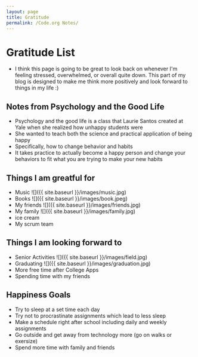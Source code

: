 ```yaml
---
layout: page
title: Gratitude
permalink: /Code.org Notes/
---
```

# Gratitude List
- I think this page is going to be great to look back on whenever I'm feeling stressed, overwhelmed, or overall quite down. This part of my blog is designed to make me think more positively and look forward to things in my life :) 

## Notes from Psychology and the Good Life
- Psychology and the good life is a class that Laurie Santos created at Yale when she realized how unhappy students were
- She wanted to teach both the science and practical application of being happy 
- Specifically, how to change behavior and habits 
- It takes practice to actually become a happy person and change your behaviors to fit what you are trying to make your new habits 

## Things I am greatful for
- Music
![]({{ site.baseurl }}/images/music.jpg)
- Books 
![]({{ site.baseurl }}/images/book.jpeg)
- My friends
![]({{ site.baseurl }}/images/friends.jpg)
- My family
![]({{ site.baseurl }}/images/family.jpg)
- ice cream
- My scrum team

## Things I am looking forward to
- Senior Activities
![]({{ site.baseurl }}/images/field.jpg)
- Graduating
![]({{ site.baseurl }}/images/graduation.jpg)
- More free time after College Apps
- Spending time with my friends 

## Happiness Goals
- Try to sleep at a set time each day
- Try not to procrastinate assignments which lead to less sleep
- Make a schedule right after school including daily and weekly assignments
- Go outside and get away from technology more (go on walks or exersize)
- Spend more time with family and friends 